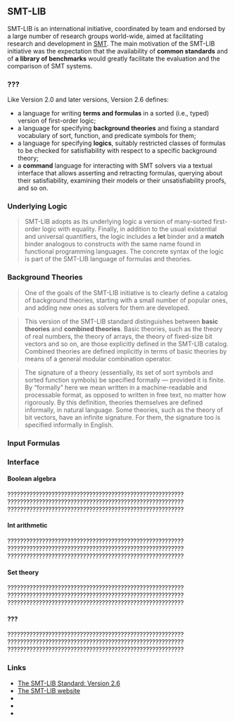 ## SMT-LIB
SMT-LIB is an international initiative, coordinated by team and endorsed by a large number of research groups world-wide, aimed at facilitating research and development in [SMT](SMT.md). The main motivation of the SMT-LIB initiative was the expectation that the availability of **common standards** and of **a library of benchmarks** would greatly facilitate the evaluation and the comparison of SMT systems.

### ???
Like Version 2.0 and later versions, Version 2.6 defines:
- a language for writing **terms and formulas** in a sorted (i.e., typed) version of first-order logic;
- a language for specifying **background theories** and fixing a standard vocabulary of sort, function, and predicate symbols for them;
- a language for specifying **logics**, suitably restricted classes of formulas to be checked for satisfiability with respect to a specific background theory;
- a **command** language for interacting with SMT solvers via a textual interface that allows asserting and retracting formulas, querying about their satisfiability, examining their models or their unsatisfiability proofs, and so on.

### Underlying Logic
> SMT-LIB adopts as its underlying logic a version of many-sorted first-order logic with equality. Finally, in addition to the usual existential and universal quantifiers, the logic includes a **let** binder and a **match** binder analogous to constructs with the same name found in functional programming languages. The concrete syntax of the logic is part of the SMT-LIB language of formulas and theories.

### Background Theories
> One of the goals of the SMT-LIB initiative is to clearly define a catalog of background theories, starting with a small number of popular ones, and adding new ones as solvers for them are developed.

> This version of the SMT-LIB standard distinguishes between **basic theories** and **combined theories**. Basic theories, such as the theory of real numbers, the theory of arrays, the theory of fixed-size bit vectors and so on, are those explicitly defined in the SMT-LIB catalog. Combined theories are defined implicitly in terms of basic theories by means of a general modular combination operator.

> The signature of a theory (essentially, its set of sort symbols and sorted function symbols) be specified formally — provided it is finite. By “formally” here we mean written in a machine-readable and processable format, as opposed to written in free text, no matter how rigorously. By this definition, theories themselves are defined informally, in natural language. Some theories, such as the theory of bit vectors, have an infinite signature. For them, the signature too is specified informally in English.

### Input Formulas


### Interface

#### Boolean algebra
????????????????????????????????????????????????????????
????????????????????????????????????????????????????????
????????????????????????????????????????????????????????

#### Int arithmetic
????????????????????????????????????????????????????????
????????????????????????????????????????????????????????
????????????????????????????????????????????????????????

#### Set theory
????????????????????????????????????????????????????????
????????????????????????????????????????????????????????
????????????????????????????????????????????????????????

#### ???
????????????????????????????????????????????????????????
????????????????????????????????????????????????????????
????????????????????????????????????????????????????????

### Links
- [The SMT-LIB Standard: Version 2.6](http://smtlib.cs.uiowa.edu/papers/smt-lib-reference-v2.6-r2017-07-18.pdf)
- [The SMT-LIB website](http://www.smt-lib.org)
- []()
- []()
- []()
